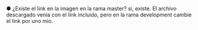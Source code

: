 ● ¿Existe el link en la imagen en la rama master?
si, existe. El archivo descargado venia con el link incluido, pero en la rama development cambie el link por uno mio.